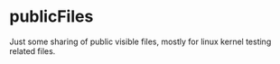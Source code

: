 # publicFiles
Just some sharing of public visible files, mostly for linux kernel testing related files.
